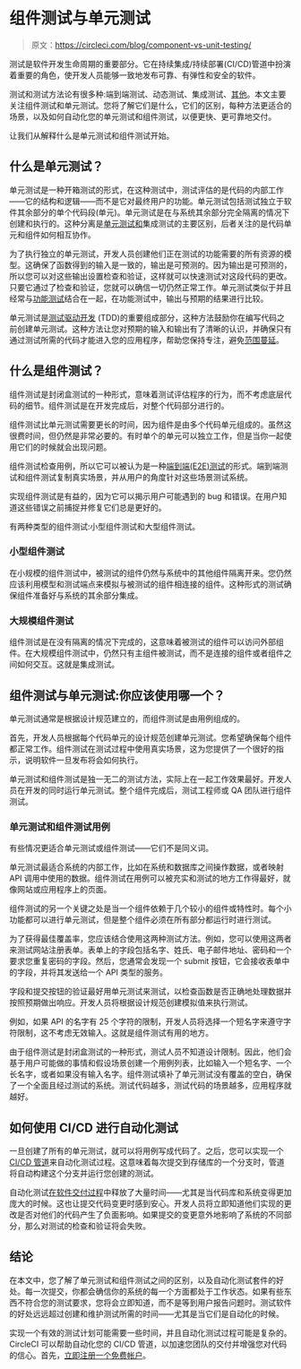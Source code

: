 # 组件测试与单元测试

> 原文：<https://circleci.com/blog/component-vs-unit-testing/>

测试是软件开发生命周期的重要部分。它在持续集成/持续部署(CI/CD)管道中扮演着重要的角色，使开发人员能够一致地发布可靠、有弹性和安全的软件。

测试和测试方法论有很多种:端到端测试、动态测试、集成测试、[其他](https://circleci.com/blog/testing-methods-all-developers-should-know/)。本文主要关注组件测试和单元测试。您将了解它们是什么，它们的区别，每种方法更适合的场景，以及如何自动化您的单元测试和组件测试，以便更快、更可靠地交付。

让我们从解释什么是单元测试和组件测试开始。

## 什么是单元测试？

单元测试是一种开箱测试的形式，在这种测试中，测试评估的是代码的内部工作——它的结构和逻辑——而不是它对最终用户的功能。单元测试包括测试独立于软件其余部分的单个代码段(单元)。单元测试是在与系统其余部分完全隔离的情况下创建和执行的。这种分离是[单元测试和](https://circleci.com/blog/unit-testing-vs-integration-testing/)集成测试的主要区别，后者关注的是代码单元和组件如何相互协作。

为了执行独立的单元测试，开发人员创建他们正在测试的功能需要的所有资源的模型。这确保了函数得到的输入是一致的，输出是可预测的。因为输出是可预测的，所以您可以对这些输出设置检查和验证，这样就可以快速测试对这段代码的更改。只要它通过了检查和验证，您就可以确信一切仍然正常工作。单元测试类似于并且经常与[功能测试](https://circleci.com/blog/functional-vs-non-functional-testing/)结合在一起，在功能测试中，输出与预期的结果进行比较。

单元测试是[测试驱动开发](https://circleci.com/blog/how-to-test-software-part-ii-tdd-and-bdd/) (TDD)的重要组成部分，这种方法鼓励你在编写代码之前创建单元测试。这种方法让您对预期的输入和输出有了清晰的认识，并确保只有通过测试所需的代码才能进入您的应用程序，帮助您保持专注，避免[范围蔓延](https://en.wikipedia.org/wiki/Scope_creep)。

## 什么是组件测试？

组件测试是封闭盒测试的一种形式，意味着测试评估程序的行为，而不考虑底层代码的细节。组件测试是在开发完成后，对整个代码部分进行的。

组件测试比单元测试需要更长的时间，因为组件是由多个代码单元组成的。虽然这很费时间，但仍然是非常必要的。有时单个的单元可以独立工作，但是当你一起使用它们的时候就会出现问题。

组件测试检查用例，所以它可以被认为是一种[端到端(E2E)测试](https://circleci.com/blog/what-is-end-to-end-testing/)的形式。端到端测试和组件测试复制真实场景，并从用户的角度针对这些场景测试系统。

实现组件测试是有益的，因为它可以揭示用户可能遇到的 bug 和错误。在用户知道这些错误之前捕捉并修复它们总是更好的。

有两种类型的组件测试:小型组件测试和大型组件测试。

### 小型组件测试

在小规模的组件测试中，被测试的组件仍然与系统中的其他组件隔离开来。您仍然应该利用模型和测试端点来模拟与被测试的组件相连接的组件。这种形式的测试确保组件准备好与系统的其余部分集成。

### 大规模组件测试

组件测试是在没有隔离的情况下完成的，这意味着被测试的组件可以访问外部组件。在大规模组件测试中，仍然只有主组件被测试，而不是连接的组件或者组件之间如何交互。这就是集成测试。

## 组件测试与单元测试:你应该使用哪一个？

单元测试通常是根据设计规范建立的，而组件测试是由用例组成的。

首先，开发人员根据每个代码单元的设计规范创建单元测试。您希望确保每个组件都正常工作。组件测试在测试过程中使用真实场景，这为您提供了一个很好的指示，说明软件一旦发布将会如何执行。

单元测试和组件测试是独一无二的测试方法，实际上在一起工作效果最好。开发人员在开发的同时运行单元测试。整个组件完成后，测试工程师或 QA 团队进行组件测试。

### 单元测试和组件测试用例

有些情况更适合单元测试或组件测试——它们不是同义词。

单元测试最适合系统的内部工作，比如在系统和数据库之间操作数据，或者映射 API 调用中使用的数据。组件测试在用例可以被充实和测试的地方工作得最好，就像网站或应用程序上的页面。

组件测试的另一个关键之处是当一个组件依赖于几个较小的组件或特性时。每个小功能都可以进行单元测试，但是整个组件必须在所有部分都运行时进行测试。

为了获得最佳覆盖率，您应该结合使用这两种测试方法。例如，您可以使用这两者来测试网站注册表单。表单上的字段包括名字、姓氏、电子邮件地址、密码和一个要求您重复密码的字段。然后，您通常会发现一个 submit 按钮，它会接收表单中的字段，并将其发送给一个 API 类型的服务。

字段和提交按钮的验证最好用单元测试来测试，以检查函数是否正确地处理数据并按照预期做出响应。开发人员将根据设计规范创建模拟值来执行测试。

例如，如果 API 的名字有 25 个字符的限制，开发人员将选择一个短名字来遵守字符限制，这不考虑无效输入。这就是组件测试有用的地方。

由于组件测试是封闭盒测试的一种形式，测试人员不知道设计限制。因此，他们会基于用户可能做的事情和假设场景创建一个用例列表，比如输入一个短名字、一个长名字，或者如果没有输入名字。组件测试填补了单元测试没有覆盖的空白，确保了一个全面且经过测试的系统。测试代码越多，测试代码的场景越多，应用程序就越好。

## 如何使用 CI/CD 进行自动化测试

一旦创建了所有的单元测试，就可以将用例写成代码了。之后，您可以实现一个 [CI/CD 管道](https://circleci.com/blog/what-is-a-ci-cd-pipeline/)来自动化测试过程。这意味着每次提交到存储库的一个分支时，管道将自动构建这个分支并运行您创建的测试。

自动化测试[在软件交付过程](https://circleci.com/case-studies/netguru/)中释放了大量时间——尤其是当代码库和系统变得更加庞大的时候。这也让提交代码变更时感到安心。开发人员将立即知道他们实现的更改是否对他们的代码产生了负面影响。如果提交的变更意外地影响了系统的不同部分，那么对测试的检查和验证将会失败。

## 结论

在本文中，您了解了单元测试和组件测试之间的区别，以及自动化测试套件的好处。每一次提交，你都会确信你的系统的每一个方面都处于工作状态。如果有些东西不符合您的测试要求，您将会立即知道，而不是等到用户报告问题时。测试软件的好处远远超过创建和维护测试所需的时间——尤其是当它们是自动化的时候。

实现一个有效的测试计划可能需要一些时间，并且自动化测试过程可能是复杂的。CircleCI 可以帮助自动化您的 CI/CD 管道，以加速您团队的交付并增强您对代码的信心。首先，[立即注册一个免费帐户](https://circleci.com/product/)。